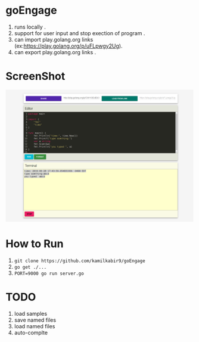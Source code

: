 # goEngage
1. runs locally .
2. support for user input and stop exection of program .
3. can import play.golang.org links (ex:https://play.golang.org/p/uFLpwgy2Ug).
4. can export play.golang.org links .

# ScreenShot
![](screenshot.png)

# How to Run
1. ``git clone https://github.com/kamilkabir9/goEngage``
2. ``go get ./...``
3. ``PORT=9000 go run server.go ``

# TODO
1. load samples 
2. save named files
3. load named files
4. auto-complte